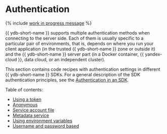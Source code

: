# Authentication

{% include [work in progress message](_includes/addition.md) %}

{{ ydb-short-name }} supports multiple authentication methods when connecting to the server side. Each of them is usually specific to a particular pair of environments, that is, depends on where you run your client application (in the trusted {{ ydb-short-name }} zone or outside it) and the {{ ydb-short-name }} server part (in a Docker container, {{ yandex-cloud }}, data cloud, or an independent cluster).

This section contains code recipes with authentication settings in different {{ ydb-short-name }} SDKs. For a general description of the SDK authentication principles, see the [Authentication in an SDK](auth.md).

Table of contents:

- [Using a token](auth-access-token.md)
- [Anonymous](auth-anonymous.md)
- [Service account file](auth-service-account.md)
- [Metadata service](auth-metadata.md)
- [Using environment variables](auth-env.md)
- [Username and password based](auth-static.md)
